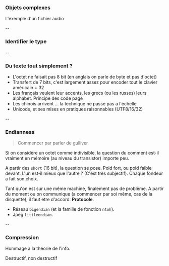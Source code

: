 ### Objets complexes

L'exemple d'un fichier audio

--

###  Identifier le type

--

### Du texte tout simplement ?

- L'octet ne faisait pas 8 bit (en anglais on parle de byte et pas d'octet)
- Transfert de 7 bits, c'est largement assez pour encoder tout le clavier américain + 32
- Les français veulent leur accents, les grecs (ou les russes) leurs alphabet. Principe des code page
- Les chinois arrivent ... la technique ne passe pas a l'échelle
- Unicode, et ses mises en pratiques raisonnables (UTF8/16/32)

--

### Endianness

> Commencer par parler de gulliver

Si on considère un octet comme indivisible, la question du comment est-il
vraiment en mémoire (au niveau du transistor) importe peu.

A partir des `short` (16 bit), la question se pose. Poid fort, ou poid faible
devant. L'un est-il mieux que l'autre ? (C'est très subjectif). Chaque fondeur
a fait son choix.

Tant qu'on est sur une même machine, finalement pas de problème. A partir du
moment ou on communique (a commencer par soi même, cas de la disquette), il
faut etre d'accord: **Protocole**.

- Réseau `bigendian` (et la famille de fonction `ntoh`).
- Jpeg `littleendian`.

--

### Compression

Hommage à la théorie de l'info.

Destructif, non destructif
